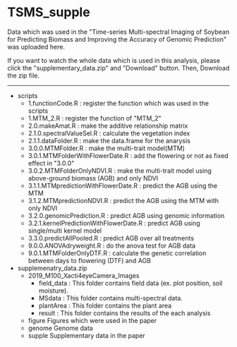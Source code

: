 # TSMS_supple
Data which was used in the "Time-series Multi-spectral Imaging of Soybean for Predicting Biomass and Improving the Accuracy of Genomic Prediction" was uploaded here.

If you want to watch the whole data which is used in this analysis, please click the "supplementary_data.zip" and "Download" button. Then, Download the zip file. 

---

* scripts
    * 1.functionCode.R : register the function which was used in the scripts
    * 1.MTM_2.R : register the function of "MTM_2"
    * 2.0.makeAmat.R : make the additive relationship matrix
    * 2.1.0.spectralValueSel.R : calculate the vegetation index
    * 2.1.1.dataFolder.R : make the data.frame for the anarysis
    * 3.0.0.MTMFolder.R : make the multi-trait model(MTM)
    * 3.0.1.MTMFolderWithFlowerDate.R : add the flowering or not as fixed effect in "3.0.0"
    * 3.0.2.MTMFolderOnlyNDVI.R : make the multi-trait model using above-ground biomass (AGB) and only NDVI
    * 3.1.1.MTMpredictionWithFlowerDate.R : predict the AGB using the MTM
    * 3.1.2.MTMpredictionNDVI.R : predict the AGB using the MTM with only NDVI
    * 3.2.0.genomicPrediction.R : predict AGB using genomic information
    * 3.2.1.kernelPredictionWithFlowerDate.R : predict AGB using single/multi kernel model
    * 3.3.0.predictAllPooled.R : predict AGB over all treatments
    * 9.0.0.ANOVAdryweight.R : do the anova test for AGB data
    * 9.0.1.MTMFolderOnlyDTF.R : calculate the genetic correlation between days to flowering (DTF) and AGB
* supplemenatry_data.zip
    * 2019_M100_Xacti4eyeCamera_Images
        * field_data : This folder contains field data (ex. plot position, soil moisture).
        * MSdata : This folder contains multi-spectral data.
        * plantArea : This folder contains the plant area
        * result : This folder contains the results of the each analysis
    * figure
    Figures which were used in the paper
    * genome
    Genome data 
    * supple
    Supplementary data in the paper

